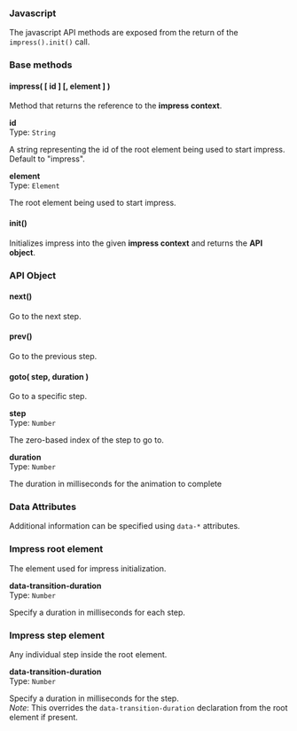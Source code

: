 ### Javascript

The javascript API methods are exposed from the return of the `impress().init()` call.

### Base methods

#### impress( [ id ] [, element ] )

Method that returns the reference to the **impress context**.

**id**  
Type: `String`

A string representing the id of the root element being used to start impress. Default to "impress".

**element**  
Type: `Element`

The root element being used to start impress.

#### init()

Initializes impress into the given **impress context** and returns the **API object**.

### API Object

#### next()

Go to the next step.

#### prev()

Go to the previous step.

#### goto( step, duration )

Go to a specific step.

**step**  
Type: `Number`

The zero-based index of the step to go to.

**duration**  
Type: `Number`

The duration in milliseconds for the animation to complete

### Data Attributes

Additional information can be specified using `data-*` attributes.

### Impress root element

The element used for impress initialization.

**data-transition-duration**  
Type: `Number`

Specify a duration in milliseconds for each step.

### Impress step element

Any individual step inside the root element.

**data-transition-duration**  
Type: `Number`

Specify a duration in milliseconds for the step.  
*Note*: This overrides the `data-transition-duration` declaration from the root element if present.
